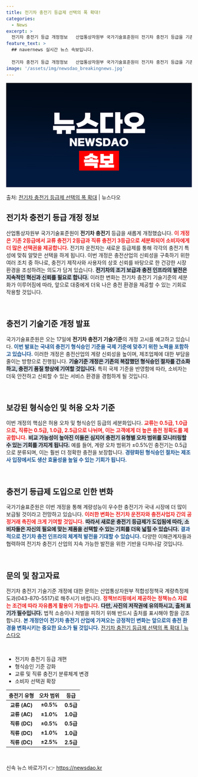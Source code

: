 ```yaml
---
title: 전기차 충전기 등급제 선택의 폭 확대!
categories:
  - News
excerpt: >
  전기차 충전기 등급 개정정보   산업통상자원부 국가기술표준원이 전기차 충전기 등급을 기존 교류(완속)과 직류…
feature_text: >
  ## navernews 실시간 뉴스 속보입니다.

  전기차 충전기 등급 개정정보   산업통상자원부 국가기술표준원이 전기차 충전기 등급을 기존 교류(완속)과 직류…
image: '/assets/img/newsdao_breakingnews.jpg'
---
```


![뉴스다오 속보](/assets/img/newsdao_breakingnews.jpg)

<p>출처: <a href="https://newsdao.kr/4866" rel="dofollow">전기차 충전기 등급제 선택의 폭 확대</a> | 뉴스다오</p>

<h2 data-ke-size="size26">전기차 충전기 등급 개정 정보</h2>

<p data-ke-size="size16">산업통상자원부 국가기술표준원이 <b>전기차 충전기</b> 등급을 새롭게 개정했습니다. <b><span style="color: #ee2323;">이 개정은 기존 2등급에서 교류 충전기 2등급과 직류 충전기 3등급으로 세분화되어 소비자에게 더 많은 선택권을 제공합니다.</span></b> 전기차 운전자는 새로운 등급제를 통해 각각의 충전기 특성에 맞춰 알맞은 선택을 하게 됩니다. 이번 개정은 충전산업의 신뢰성을 구축하기 위한 여러 조치 중 하나로, 충전기 제작사와 사용자의 상호 신뢰를 바탕으로 한 건강한 시장 환경을 조성하려는 의도가 담겨 있습니다. <b><span style="background-color: #21538527;">전기차의 조기 보급과 충전 인프라의 발전은 지속적인 혁신과 신뢰를 필요로 합니다.</span></b> 이러한 변화는 전기차 충전기 기술기준의 세분화가 이루어짐에 따라, 앞으로 대중에게 더욱 나은 충전 환경을 제공할 수 있는 기회로 작용할 것입니다.</p>

<p data-ke-size="size16">&nbsp;</p>

<h2 data-ke-size="size26">충전기 기술기준 개정 발표</h2>

<p data-ke-size="size16">국가기술표준원은 오는 17일에 <b>전기차 충전기 기술기준</b>의 개정 고시를 예고하고 있습니다. <b><span style="color: #1a5490;">이번 발표는 국내의 충전기 형식승인 기준을 국제 기준에 맞추기 위한 노력을 포함하고 있습니다.</span></b> 이러한 개정은 충전산업의 계량 신뢰성을 높이며, 제조업체에 대한 부담을 줄이는 방향으로 진행됩니다. <b><span style="background-color: #21538527;">기술기준 개정은 기존의 복잡했던 형식승인 절차를 간소화하고, 충전기 품질 향상에 기여할 것입니다.</span></b> 특히 국제 기준을 반영함에 따라, 소비자는 더욱 안전하고 신뢰할 수 있는 서비스 환경을 경험하게 될 것입니다.</p>

<p data-ke-size="size16">&nbsp;</p>

<h2 data-ke-size="size26">보강된 형식승인 및 허용 오차 기준</h2>

<p data-ke-size="size16">이번 개정의 핵심은 허용 오차 및 형식승인 등급의 세분화입니다. <b><span style="color: #ee2323;">교류는 0.5급, 1.0급으로, 직류는 0.5급, 1.0급, 2.5급으로 나뉘며, 이는 고객에게 더 높은 충전 정확도를 제공합니다.</span></b> <b><span style="background-color: #21538527;">비교 가능성이 높아진 이들은 심지어 충전기 유형별 오차 범위를 모니터링할 수 있는 기회를 가지게 됩니다.</span></b> 예를 들어, 계량 오차 범위가 ±0.5%인 충전기는 0.5급으로 분류되며, 이는 훨씬 더 정확한 충전을 보장합니다. <b><span style="color: #1a5490;">경량화된 형식승인 절차는 제조사 입장에서도 생산 효율성을 높일 수 있는 기회가 됩니다.</span></b></p>

<p data-ke-size="size16">&nbsp;</p>

<h2 data-ke-size="size26">충전기 등급제 도입으로 인한 변화</h2>

<p data-ke-size="size16">국가기술표준원은 이번 개정을 통해 계량성능이 우수한 충전기가 국내 시장에 더 많이 보급될 것이라고 전망하고 있습니다. <b><span style="color: #ee2323;">이러한 변화는 전기차 운전자와 충전사업자 간의 공정거래 촉진에 크게 기여할 것입니다.</span></b> <b><span style="background-color: #21538527;">따라서 새로운 충전기 등급제가 도입됨에 따라, 소비자들은 자신의 필요에 맞는 제품을 선택할 수 있는 기회를 더욱 넓힐 수 있습니다.</span></b> <b><span style="color: #1a5490;">결과적으로 전기차 충전 인프라의 체계적 발전을 기대할 수 있습니다.</span></b> 다양한 이해관계자들과 협력하여 전기차 충전기 산업의 지속 가능한 발전을 위한 기반을 다져나갈 것입니다.</p>

<p data-ke-size="size16">&nbsp;</p>

<h2 data-ke-size="size26">문의 및 참고자료</h2>

<p data-ke-size="size16">전기차 충전기 기술기준 개정에 대한 문의는 산업통상자원부 적합성정책국 계량측정제도과(043-870-5517)로 해주시기 바랍니다. <b><span style="color: #ee2323;">정책브리핑에서 제공하는 정책뉴스 자료는 조건에 따라 자유롭게 활용이 가능합니다.</span></b> <b><span style="background-color: #21538527;">다만, 사진의 저작권에 유의하시고, 출처 표기가 필수입니다.</span></b> 법적 소송이나 처벌을 피하기 위해 반드시 출처를 표시해야 함을 강조합니다. <b><span style="color: #1a5490;">본 개정안이 전기차 충전기 산업에 가져오는 긍정적인 변화는 앞으로의 충전 환경을 변화시키는 중요한 요소가 될 것입니다.</span></b> <a href="https://newsdao.kr/4866">전기차 충전기 등급제 선택의 폭 확대 | 뉴스다오</a></p>

<p data-ke-size="size16">&nbsp;</p>

<ul>
  <li>전기차 충전기 등급 개편</li>
  <li>형식승인 기준 강화</li>
  <li>교류 및 직류 충전기 분류체계 변경</li>
  <li>소비자 선택권 확장</li>
</ul>

<table style="width: 100%;">
  <thead>
    <tr>
      <th style="text-align: center;"><b>충전기 유형</b></th>
      <th style="text-align: center;"><b>오차 범위</b></th>
      <th style="text-align: center;"><b>등급</b></th>
    </tr>
  </thead>
  <tbody>
    <tr>
      <td style="text-align: center; height: 17px;"><b>교류 (AC)</b></td>
      <td style="text-align: center; height: 17px;"><b>±0.5%</b></td>
      <td style="text-align: center; height: 17px;"><b>0.5급</b></td>
    </tr>
    <tr>
      <td style="text-align: center; height: 17px;"><b>교류 (AC)</b></td>
      <td style="text-align: center; height: 17px;"><b>±1.0%</b></td>
      <td style="text-align: center; height: 17px;"><b>1.0급</b></td>
    </tr>
    <tr>
      <td style="text-align: center; height: 17px;"><b>직류 (DC)</b></td>
      <td style="text-align: center; height: 17px;"><b>±0.5%</b></td>
      <td style="text-align: center; height: 17px;"><b>0.5급</b></td>
    </tr>
    <tr>
      <td style="text-align: center; height: 17px;"><b>직류 (DC)</b></td>
      <td style="text-align: center; height: 17px;"><b>±1.0%</b></td>
      <td style="text-align: center; height: 17px;"><b>1.0급</b></td>
    </tr>
    <tr>
      <td style="text-align: center; height: 17px;"><b>직류 (DC)</b></td>
      <td style="text-align: center; height: 17px;"><b>±2.5%</b></td>
      <td style="text-align: center; height: 17px;"><b>2.5급</b></td>
    </tr>
  </tbody>
</table>

<p data-ke-size="size16">&nbsp;</p> 

신속 뉴스 바로가기 👉 <a href="https://newsdao.kr" rel="dofollow">https://newsdao.kr</a>


